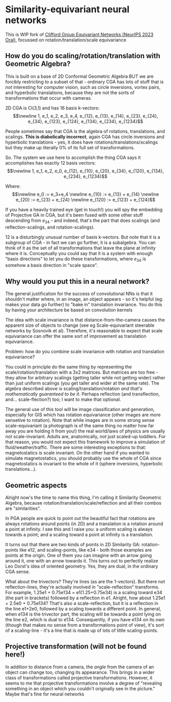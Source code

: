 # Similarity-equivariant neural networks
This is WIP fork of [Clifford Group Equivariant Networks (NeurIPS 2023 Oral)](https://arxiv.org/abs/2305.11141), focussed on rotation/translation/scale equivariance

## How do you do scaling/rotation/translation with Geometric Algebra?
This is built on a base of 2D Conformal Geometric Algebra BUT we are forcibly restricting to a subset of that - ordinary CGA has lots of stuff that is *not* interesting for computer vision, such as circle inversions, vortex pairs, and hyperbolic translations, because they are not the sorts of transformations that occur with cameras.

2D CGA is Cl(3,1) and has 16 basis k-vectors:
$$\newline 1, e_1, e_2, e_3, e_4, e_{12}, e_{13}, e_{14}, e_{23}, e_{24}, e_{34}, e_{123}, e_{124}, e_{134}, e_{234}, e_{1234}$$

People sometimes say that CGA is the algebra of rotations, translations, and scalings. **This is diabolically incorrect**, again CGA has circle inversions and hyperbolic translations - yes, it does have rotations/translations/scalings but they make up literally 0% of its full set of transformations.

So. The system we use here to accomplish the thing CGA says it accomplishes has exactly 12 basis vectors:
$$\newline 1, e_1, e_2, e_0, e_{12}, e_{10}, e_{20}, e_{34}, e_{120}, e_{134}, e_{234}, e_{1234}$$

Where:
$$\newline e_0 := e_3+e_4 \newline
e_{10} := e_{13} + e_{14} \newline
e_{20} := e_{23} + e_{24} \newline
e_{120} := e_{123} + e_{124}$$

If you have a heavily trained eye (get in touch!) you will spy the embedding of Projective GA in CGA, but it's been fused with some other stuff descending from $e_{34}$ - and indeed, that's the part that does scalings (and reflection-scalings, and rotation-scalings).

12 is a disturbingly unusual number of basis k-vectors. But note that it is a subgroup of CGA - in fact we can go further, it is a subalgebra. You can think of it as the set of all transformations that leave the plane at infinity where it is. Conceptually you could say that it is a system with enough "basis directions" to let you do these transformations, where $e_{34}$ is somehow a basis direction in "scale space".

## Why would you put this in a neural network?
The general justification for the success of convolutional NNs is that it shouldn't matter where, in an image, an object appears - so it's helpful (eg: makes your data go further) to "bake in" translation invariance. You do this by having your architecture be based on convolution kernels

The idea with scale invariance is that distance-from-the-camera causes the apparent size of objects to change (see eg Scale-equivariant steerable networks by Sosnovik et al). Therefore, it's reasonable to expect that scale equivariance can offer the same sort of improvement as translation equivariance.

Problem: how do you combine scale invariance with rotation and translation equivariance?

You could in principle do the same thing by representing the scale/rotation/translation with a 3x2 matrices. But matrices are too free - they allow for arbitrary scalings (getting taller while not getting wider) rather than just uniform scalings (you get taller and wider at the same rate). The algebra described above is scaling/translation/rotation *and that's mathematically guaranteed to be it*. Perhaps reflection (and transflection, and... scale-flection?) too; I want to make that optional.

The general use of this tool will be image classification and generation, especially for GIS which has rotation equivariance (other images are more sensetive to rotation). Note that while images are in some strong sense scale-equivariant (a photograph is of the same thing no matter how far away you are holding it from you!) the real world/laws of physics are usually *not* scale-invariant. Adults are, anatomically, *not* just scaled-up toddlers. For that reason, you would not expect this framework to improve a simulation of fluid/weather/traffic. There are some interesting exceptions to that: magnetostatics is scale invariant. On the other hand if you wanted to simulate magnetostatics, you should probably use the whole of CGA since magnetostatics is invariant to the whole of it (sphere inversions, hyperbolic translations...).

## Geometric aspects
Alright now's the time to name this thing, I'm calling it Similarity Geometric Algebra, because rotation/translation/scale/reflection and all their combos are "similarities".

In PGA people are quick to point out the beautiful fact that rotations are always rotations around points (in 2D) and a translation is a rotation around a point at infinity. I see this and I raise you: a uniform scaling is always towards a point; and a scaling toward a point at infinity is a translation.

It turns out that there are two kinds of points in 2D Similarity GA: rotation-points like e12, and scaling-points, like e34 - both those examples are points at the origin. One of them you can imagine with an arrow going around it, one with an arrow towards it. This turns out to perfectly realize Leo Dorst's idea of oriented geometry. Yes, they are dual, in the ordinary CGA sense.

What about the trivectors? They're lines (as are the 1-vectors). But there not reflection-lines, they're actually involved in "scale-reflection" transforms. For example, 1.25e1 + 0.75e134 = e1(1.25+0.75e34) is a scaling toward e34 (the part in brackets) followed by a reflection in e1. Alright, how about 1.25e1 + 2.5e0 + 0.75e134? That's also a scale-reflection, but it is a reflection in the line e1+2e0, followed by a scaling towards a different point. In general, when e134 is the trivector part, the scaling will be towards a point lying on the line e2, which is dual to e134. Consequently, if you have e134 on its own (though that makes no sense from a transformations point of view), it's sort of a scaling-line - it's a line that is made up of lots of little scaling-points.

## Projective transformation (will not be found here!)
In addition to distance from a camera, the *angle* from the camera of an object can change too, changing its appearance. This brings in a wider class of transformations called projective transformations. However, it seems to me that projective transformations involve a degree of "revealing something in an object which you couldn't originally see in the picture." Maybe that's fine for neural networks